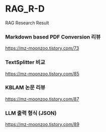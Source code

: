 # RAG_R-D
RAG Research Result

### Markdown based PDF Conversion 리뷰
https://mz-moonzoo.tistory.com/73

### TextSplitter 비교
https://mz-moonzoo.tistory.com/85

### KBLAM 논문 리뷰
https://mz-moonzoo.tistory.com/87

### LLM 출력 형식 (JSON)
https://mz-moonzoo.tistory.com/89
